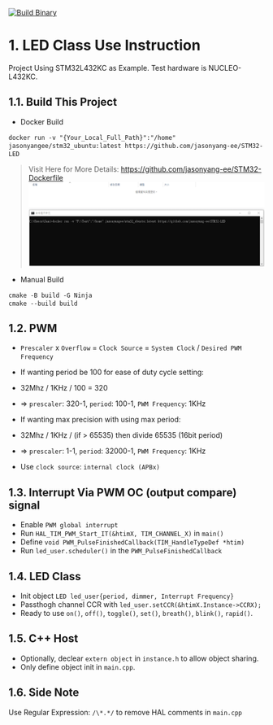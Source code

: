 [![Build Binary](https://github.com/jasonyang-ee/STM32-LED/actions/workflows/build-all.yml/badge.svg)](https://github.com/jasonyang-ee/STM32-LED/actions/workflows/build-all.yml)


# 1. LED Class Use Instruction

Project Using STM32L432KC as Example. Test hardware is NUCLEO-L432KC.


## 1.1. Build This Project

- Docker Build
```
docker run -v "{Your_Local_Full_Path}":"/home" jasonyangee/stm32_ubuntu:latest https://github.com/jasonyang-ee/STM32-LED
```
> Visit Here for More Details: https://github.com/jasonyang-ee/STM32-Dockerfile
![Run](doc/img/run.gif)


- Manual Build
```
cmake -B build -G Ninja
cmake --build build
```


## 1.2. PWM

- `Prescaler` x `Overflow` = `Clock Source` = `System Clock` / `Desired PWM Frequency`

- If wanting period be 100 for ease of duty cycle setting:
- 32Mhz / 1KHz / 100 = 320
- => `prescaler`: 320-1, `period`: 100-1, `PWM Frequency`: 1KHz
- If wanting max precision with using max period:
- 32Mhz / 1KHz / (if > 65535) then divide 65535 (16bit period)
- => `prescaler`: 1-1, `period`: 32000-1, `PWM Frequency`: 1KHz
- Use `clock source`: `internal clock (APBx)`

## 1.3. Interrupt Via PWM OC (output compare) signal

- Enable `PWM global interrupt`
- Run `HAL_TIM_PWM_Start_IT(&htimX, TIM_CHANNEL_X)` in `main()`
- Define `void PWM_PulseFinishedCallback(TIM_HandleTypeDef *htim)`
- Run `led_user.scheduler()` in the `PWM_PulseFinishedCallback`

## 1.4. LED Class
  - Init object `LED led_user{period, dimmer, Interrupt Frequency}`
  - Passthogh channel CCR with `led_user.setCCR(&htimX.Instance->CCRX);`
  - Ready to use `on()`, `off()`, `toggle()`, `set()`, `breath()`, `blink()`, `rapid()`.

## 1.5. C++ Host
- Optionally, declear `extern object` in `instance.h` to allow object sharing.
- Only define object init in `main.cpp`.


## 1.6. Side Note

Use Regular Expression: `` /\*.*/ `` to remove HAL comments in `main.cpp`


